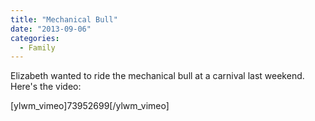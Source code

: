 ```yaml
---
title: "Mechanical Bull"
date: "2013-09-06"
categories: 
  - Family
---
```


Elizabeth wanted to ride the mechanical bull at a carnival last weekend. Here's the video:

\[ylwm\_vimeo\]73952699\[/ylwm\_vimeo\]
